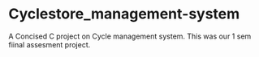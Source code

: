 # Cyclestore_management-system
 A Concised C project on  Cycle management system.
This was our 1 sem fiinal assesment project.
